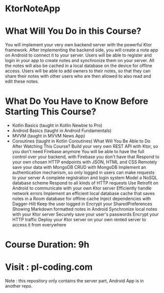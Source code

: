# KtorNoteApp

# What Will You Do in this Course?
You will implement your very own backend server with the powerful Ktor framework. After implementing the backend side, you will create a note app on Android to connect it to your server. Users will be able to register and login in your app to create notes and synchronize them on your server. All the notes will also be cached in a local database on the device for offline access. Users will be able to add owners to their notes, so that they can share their notes with other users who are then allowed to also read and edit these notes.

# What Do You Have to Know Before Starting This Course?
 - Kotlin Basics (taught in Kotlin Newbie to Pro)
 - Android Basics (taught in Android Fundamentals)
 - MVVM (taught in MVVM News App)
 - Coroutines (taught in Kotlin Coroutines)
What Will You Be Able to Do After Watching This Course?
Build your very own REST API with Ktor, so you don't need Firebase anymore
You will be able to have the full control over your backend, with Firebase you don't have that
Respond to your own chosen HTTP endpoints with JSON, HTML and CSS
Remotely save your data with MongoDB
CRUD with MongoDB
Implement an authentication mechanism, so only logged in users can make requests to your server
A complete registration and login system
Model a NoSQL database scheme
Respond to all kinds of HTTP requests
Use Retrofit on Android to communicate with your own Ktor server
Efficiently handle network errors
Implement an efficient local database cache that saves notes in a Room database for offline cache
Inject dependencies with Dagger-Hilt
Keep the user logged in
Encrypt your SharedPreferences
Showing Markdown formatted notes in Android
Synchronize local notes with your Ktor server
Securely save your user's passwords
Encrypt your HTTP traffic
Deploy your Ktor server on your own rented server to access it from everywhere

# Course Duration: 9h
# Visit : pl-coding.com

Note : this repository only contains the server part, Android App is in another repo.
